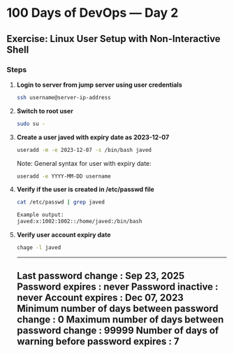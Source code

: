 # 100 Days of DevOps — Day 2
## Exercise: Linux User Setup with Non-Interactive Shell

### Steps
1. **Login to server from jump server using user credentials**
   ```bash
   ssh username@server-ip-address
	```
2. **Switch to root user**
	```bash
	sudo su -
	```
3. **Create a user javed with expiry date as 2023-12-07**
	```bash
	useradd -m -e 2023-12-07 -s /bin/bash javed
	```
	Note:
	General syntax for user with expiry date:
	```bash
	useradd -e YYYY-MM-DD username
	```
4. **Verify if the user is created in /etc/passwd file**
	```bash
	cat /etc/passwd | grep javed
	
	Example output:
	javed:x:1002:1002::/home/javed:/bin/bash
	```
5. **Verify user account expiry date**
	```bash
	chage -l javed
	```
	------------------------------------------------------------------------
	Last password change                                    : Sep 23, 2025
	Password expires                                        : never
	Password inactive                                       : never
	Account expires                                         : Dec 07, 2023
	Minimum number of days between password change          : 0
	Maximum number of days between password change          : 99999
	Number of days of warning before password expires       : 7
	------------------------------------------------------------------------
